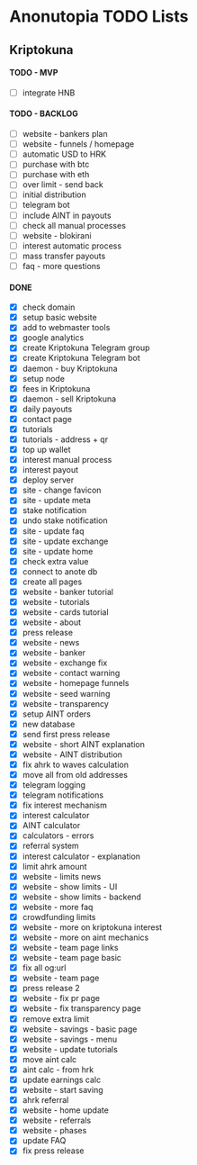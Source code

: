 # Anonutopia TODO Lists

## Kriptokuna

#### TODO - MVP

- [ ] integrate HNB

#### TODO - BACKLOG

- [ ] website - bankers plan
- [ ] website - funnels / homepage
- [ ] automatic USD to HRK
- [ ] purchase with btc
- [ ] purchase with eth
- [ ] over limit - send back
- [ ] initial distribution
- [ ] telegram bot
- [ ] include AINT in payouts
- [ ] check all manual processes
- [ ] website - blokirani
- [ ] interest automatic process
- [ ] mass transfer payouts
- [ ] faq - more questions

#### DONE

- [x] check domain
- [x] setup basic website
- [x] add to webmaster tools
- [x] google analytics
- [x] create Kriptokuna Telegram group
- [x] create Kriptokuna Telegram bot
- [x] daemon - buy Kriptokuna
- [x] setup node
- [x] fees in Kriptokuna
- [x] daemon - sell Kriptokuna
- [x] daily payouts
- [x] contact page
- [x] tutorials
- [x] tutorials - address + qr
- [x] top up wallet
- [x] interest manual process
- [x] interest payout
- [x] deploy server
- [x] site - change favicon
- [x] site - update meta
- [x] stake notification
- [x] undo stake notification
- [x] site - update faq
- [x] site - update exchange
- [x] site - update home
- [x] check extra value
- [x] connect to anote db
- [x] create all pages
- [x] website - banker tutorial
- [x] website - tutorials
- [x] website - cards tutorial
- [x] website - about
- [x] press release
- [x] website - news
- [x] website - banker
- [x] website - exchange fix
- [x] website - contact warning
- [x] website - homepage funnels
- [x] website - seed warning
- [x] website - transparency
- [x] setup AINT orders
- [x] new database
- [x] send first press release
- [x] website - short AINT explanation
- [x] website - AINT distribution
- [x] fix ahrk to waves calculation
- [x] move all from old addresses
- [x] telegram logging
- [x] telegram notifications
- [x] fix interest mechanism
- [x] interest calculator
- [x] AINT calculator
- [x] calculators - errors
- [x] referral system
- [x] interest calculator - explanation
- [x] limit ahrk amount
- [x] website - limits news
- [x] website - show limits - UI
- [x] website - show limits - backend
- [x] website - more faq
- [x] crowdfunding limits
- [x] website - more on kriptokuna interest
- [x] website - more on aint mechanics
- [x] website - team page links
- [x] website - team page basic
- [x] fix all og:url
- [x] website - team page
- [x] press release 2
- [x] website - fix pr page
- [x] website - fix transparency page
- [x] remove extra limit
- [x] website - savings - basic page
- [x] website - savings - menu
- [x] website - update tutorials
- [x] move aint calc
- [x] aint calc - from hrk
- [x] update earnings calc
- [x] website - start saving
- [x] ahrk referral
- [x] website - home update
- [x] website - referrals
- [x] website - phases
- [x] update FAQ
- [x] fix press release
